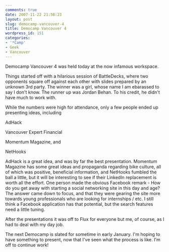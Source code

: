 ```yaml
---
comments: true
date: 2007-11-22 21:58:23
layout: post
slug: democamp-vancouver-4
title: Democamp Vancouver 4
wordpress_id: 151
categories:
- '*Camp'
- Geek
- Vancouver
---
```


Democamp Vancouver 4 was held today at the now infamous workspace.

Things started off with a hilarious session of BattleDecks, where two opponents square off against each other with slides prepared by an unknown 3rd party. The winner was a girl, whose name I am ebarassed to say I don't know. The runner up was  Jordan Behan. To his credit, he didn't have much to work with.

While the numbers were high for attendance, only a few people ended up presenting ideas, including

AdHack

Vancouver Expert Financial

Momentum Magazine, and

NetHooks

AdHack is a great idea, and was by far the best presentation. Momentum Magazine has some great ideas and propaganda regarding bike culture, all of which was positive, beneficial information, and NetHooks fumbled the ball a little, but it will be interesting to see if their LinkedIn replacement is worth all the effort. One person made the obvious Facebook remark - How do you get away with starting a social networking site in this day and age? The answer came down to focus, and that they were gearing the site more towards young professionals who are looking for internships / etc. I still think a Facebook application has that potential, but the search features need a little tuning.

After the presentations it was off to Flux for everyone but me, of course, as I had to deal with my day job.

The next Democamp is slated for sometime in early January. I'm hoping to have something to present, now that I've seen what the process is like. I'm off to continue work!
